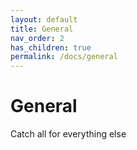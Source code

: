 ```yaml
---
layout: default
title: General
nav_order: 2
has_children: true
permalink: /docs/general
---
```


# General

Catch all for everything else 

